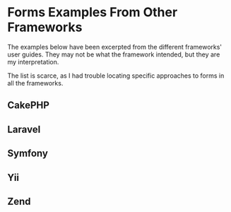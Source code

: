# Forms Examples From Other Frameworks

The examples below have been excerpted from the different frameworks' user
guides. They may not be what the framework intended, but they are my interpretation.

The list is scarce, as I had trouble locating specific approaches to forms
in all the frameworks.

## CakePHP



## Laravel



## Symfony


## Yii


## Zend

